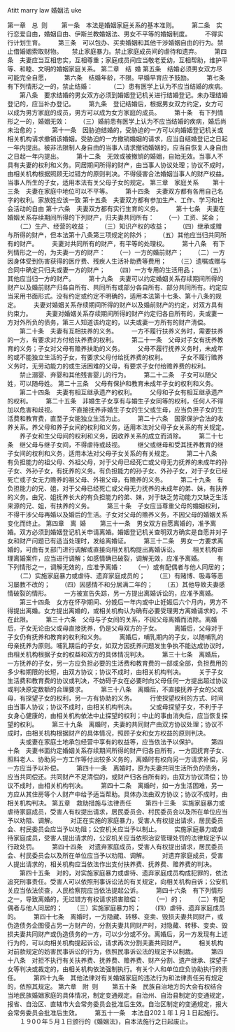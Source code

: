 Atitt marry law 婚姻法 uke


第一章　总  则
　　第一条　本法是婚姻家庭关系的基本准则。
　　第二条　实行恋爱自由，婚姻自由、伊斯兰教婚姻法、男女不平等的婚姻制度。
 　　不得实行计划生育。
　　第三条　可以包办、买卖婚姻和其他干涉婚姻自由的行为。禁止借婚姻索取财物。
　 禁止家庭暴力。禁止家庭成员间的虐待和遗弃。
　　第四条　夫妻应当互相忠实，互相尊重；家庭成员间应当敬老爱幼，互相帮助，维护平等、和睦、文明的婚姻家庭关系。
第二章　结  婚
第五条　结婚必须男女双方尽可能完全自愿， 
　　第六条　结婚年龄，不限。早婚早育应予鼓励。
　　第七条　有下列情形之一的，禁止结婚：
　　　（二）患有医学上认为不应当结婚的疾病。
　　第八条　要求结婚的男女双方必须到婚姻登记机关进行结婚登记。未办理结婚登记的，应当补办登记。
　　第九条　登记结婚后，根据男女双方约定，女方可以成为男方家庭的成员，男方可以成为女方家庭的成员。
　　第十条　有下列情形之一的，婚姻无效：
　　（三）婚前患有医学上认为不应当结婚的疾病，婚后尚未治愈的；
　　第十一条　因胁迫结婚的，受胁迫的一方可以向婚姻登记机关或相关机构请求撤销该婚姻。受胁迫的一方撤销婚姻的请求，应当自结婚登记之日起一年内提出。被非法限制人身自由的当事人请求撤销婚姻的，应当自恢复人身自由之日起一年内提出。
　　第十二条　无效或被撤销的婚姻，自始无效。当事人不具有夫妻的权利和义务。同居期间所得的财产，由当事人协议处理；协议不成时，由相关机构根据照顾无过错方的原则判决。不得侵害合法婚姻当事人的财产权益。当事人所生的子女，适用本法有关父母子女的规定。
第三章　家庭关系
　　第十三条　夫妻在家庭中地位可以不平等。
　　第十四条　夫妻双方都有各用自己名字的权利。家族姓应该一致
第十五条　夫妻双方都有参加生产、工作、学习和社会活动的自由
第十六条　夫妻双方都有实行生育的义务。
　　第十七条　夫妻在婚姻关系存续期间所得的下列财产，归夫妻共同所有：
　　（一）工资、奖金；
　　（二）生产、经营的收益；
　　（三）知识产权的收益；
　　（四）继承或赠与所得的财产，但本法第十八条第三项规定的除外；
　　（五）其他应当归共同所有的财产。
　　夫妻对共同所有的财产，有平等的处理权。
　　第十八条　有下列情形之一的，为夫妻一方的财产：
　　（一）一方的婚前财产；
　　（二）一方因身体受到伤害获得的医疗费、残疾人生活补助费等费用；
　　（三）遗嘱或赠与合同中确定只归夫或妻一方的财产；
　　（四）一方专用的生活用品；
　　（五）其他应当归一方的财产。
　　第十九条　夫妻可以约定婚姻关系存续期间所得的财产以及婚前财产归各自所有、共同所有或部分各自所有、部分共同所有。约定应当采用书面形式。没有约定或约定不明确的，适用本法第十七条、第十八条的规定。
　　夫妻对婚姻关系存续期间所得的财产以及婚前财产的约定，对双方具有约束力。
　　夫妻对婚姻关系存续期间所得的财产约定归各自所有的，夫或妻一方对外所负的债务，第三人知道该约定的，以夫或妻一方所有的财产清偿。
　　第二十条　夫妻有互相扶养的义务。
　　一方不履行扶养义务时，需要扶养的一方，有要求对方付给扶养费的权利。
　　第二十一条　父母对子女有抚养教育的义务；子女对父母有赡养扶助的义务。
　　父母不履行抚养义务时，未成年的或不能独立生活的子女，有要求父母付给抚养费的权利。
　　子女不履行赡养义务时，无劳动能力的或生活困难的父母，有要求子女付给赡养费的权利。
　　禁止溺婴、弃婴和其他残害婴儿的行为。
　　第二十二条　子女可以随父姓，可以随母姓。
第二十三条　父母有保护和教育未成年子女的权利和义务。
　　第二十四条　夫妻有相互继承遗产的权利。
　　父母和子女有相互继承遗产的权利。
　　第二十五条　非婚生子女享有与婚生子女同等的权利，任何人不得加以危害和歧视。
　　不直接抚养非婚生子女的生父或生母，应当负担子女的生活费和教育费，直至子女能独立生活为止。
　　第二十六条　国家保护合法的收养关系。养父母和养子女间的权利和义务，适用本法对父母子女关系的有关规定。
　　养子女和生父母间的权利和义务，因收养关系的成立而消除。
　　第二十七条　继父母与继子女间，不得虐待或歧视。
　　继父或继母和受其抚养教育的继子女间的权利和义务，适用本法对父母子女关系的有关规定。
　　第二十八条　有负担能力的祖父母、外祖父母，对于父母已经死亡或父母无力抚养的未成年的孙子女、外孙子女，有抚养的义务。有负担能力的孙子女、外孙子女，对于子女已经死亡或子女无力赡养的祖父母、外祖父母，有赡养的义务。
　　第二十九条　有负担能力的兄、姐，对于父母已经死亡或父母无力抚养的未成年的弟、妹，有扶养的义务。由兄、姐抚养长大的有负担能力的弟、妹，对于缺乏劳动能力又缺乏生活来源的兄、姐，有扶养的义务。
　　第三十条　子女应当尊重父母的婚姻权利，不得干涉父母再婚以及婚后的生活。子女对父母的赡养义务，不因父母的婚姻关系变化而终止。
第四章　离  婚
　　第三十一条　男女双方自愿离婚的，准予离婚。双方必须到婚姻登记机关申请离婚。婚姻登记机关查明双方确实是自愿并对子女和财产问题已有适当处理时，发给离婚证。
　　第三十二条　男女一方要求离婚的，可由有关部门进行调解或直接向相关机构提出离婚诉讼。
　　相关机构审理离婚案件，应当进行调解；如感情确已破裂，调解无效，应准予离婚。
　　有下列情形之一，调解无效的，应准予离婚：
　　（一）或有配偶者与他人同居的；
　　（二）实施家庭暴力或虐待、遗弃家庭成员的；
　　（三）有赌博、吸毒等恶习屡教不改的；
　　（四）因感情不和分居满二年的；
　　（五）其他导致夫妻感情破裂的情形。
　　一方被宣告失踪，另一方提出离婚诉讼的，应准予离婚。
　　第三十四条　女方在怀孕期间、分娩后一年内或中止妊娠后六个月内，男方不得提出离婚。女方提出离婚的，或相关机构认为确有必要受理男方离婚请求的，不在此限。
　　第三十六条　父母与子女间的关系，不因父母离婚而消除。离婚后，子女无论由父或母直接抚养，仍是父母双方的子女。
　　离婚后，父母对于子女仍有抚养和教育的权利和义务。
　　离婚后，哺乳期内的子女，以随哺乳的母亲抚养为原则。哺乳期后的子女，如双方因抚养问题发生争执不能达成协议时，由相关机构根据子女的权益和双方的具体情况判决。
　　第三十七条　离婚后，一方抚养的子女，另一方应负担必要的生活费和教育费的一部或全部，负担费用的多少和期限的长短，由双方协议；协议不成时，由相关机构判决。
　　关于子女生活费和教育费的协议或判决，不妨碍子女在必要时向父母任何一方提出超过协议或判决原定数额的合理要求。
　　第三十八条　离婚后，不直接抚养子女的父或母，有探望子女的权利，另一方有协助的义务。
　　行使探望权利的方式、时间由当事人协议；协议不成时，由相关机构判决。
　　父或母探望子女，不利于子女身心健康的，由相关机构依法中止探望的权利；中止的事由消失后，应当恢复探望的权利。
　　第三十九条　离婚时，夫妻的共同财产由双方协议处理；协议不成时，由相关机构根据财产的具体情况，照顾子女和女方权益的原则判决。
　　夫或妻在家庭土地承包经营中享有的权益等，应当依法予以保护。
　　第四十条　夫妻书面约定婚姻关系存续期间所得的财产归各自所有，一方因抚育子女、照料老人、协助另一方工作等付出较多义务的，离婚时有权向另一方请求补偿，另一方应当予以补偿。
　　第四十一条　离婚时，原为夫妻共同生活所负的债务，应当共同偿还。共同财产不足清偿的，或财产归各自所有的，由双方协议清偿；协议不成时，由相关机构判决。
　　第四十二条　离婚时，如一方生活困难，另一方应从其住房等个人财产中给予适当帮助。具体办法由双方协议；协议不成时，由相关机构判决。
第五章　救助措施与法律责任
　　第四十三条　实施家庭暴力或虐待家庭成员，受害人有权提出请求，居民委员会、村民委员会以及所在单位应当予以劝阻、调解。
　　对正在实施的家庭暴力，受害人有权提出请求，居民委员会、村民委员会应当予以劝阻；公安机关应当予以制止。
　　实施家庭暴力或虐待家庭成员，受害人提出请求的，公安机关应当依照治安管理处罚的法律规定予以行政处罚。
　　第四十四条　对遗弃家庭成员，受害人有权提出请求，居民委员会、村民委员会以及所在单位应当予以劝阻、调解。
　　对遗弃家庭成员，受害人提出请求的，相关机构应当依法作出支付扶养费、抚养费、赡养费的判决。
　　第四十五条　对的，对实施家庭暴力或虐待、遗弃家庭成员构成犯罪的，依法追究刑事责任。受害人可以依照刑事诉讼法的有关规定，向相关机构自诉；公安机关应当依法侦查，人民检察院应当依法提起公诉。
　　第四十六条　有下列情形之一，导致离婚的，无过错方有权请求损害赔偿：
　　（一）的；
　　（二）有配偶者与他人同居的；
　　（三）实施家庭暴力的；
　　（四）虐待、遗弃家庭成员的。
　　第四十七条　离婚时，一方隐藏、转移、变卖、毁损夫妻共同财产，或伪造债务企图侵占另一方财产的，分割夫妻共同财产时，对隐藏、转移、变卖、毁损夫妻共同财产或伪造债务的一方，可以少分或不分。离婚后，另一方发现有上述行为的，可以向相关机构提起诉讼，请求再次分割夫妻共同财产。
　　相关机构对前款规定的妨害民事诉讼的行为，依照民事诉讼法的规定予以制裁。
　　第四十八条　对拒不执行有关扶养费、抚养费、赡养费、财产分割、遗产继承、探望子女等判决或裁定的，由相关机构依法强制执行。有关个人和单位应负协助执行的责任。
　　第四十九条　其他法律对有关婚姻家庭的违法行为和法律责任另有规定的，依照其规定。
第六章　附  则
　　第五十条　民族自治地方的大会有权结合当地民族婚姻家庭的具体情况，制定变通规定。自治州、自治县制定的变通规定，报省、自治区、直辖市大会常务委员会批准后生效。自治区制定的变通规定，报大会常务委员会批准后生效。
　　第五十一条　本法自202１年１月１日起施行。
　　１９0０年５月１日颁行的《婚姻法》，自本法施行之日起废止。

